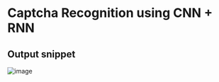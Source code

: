 # Captcha Recognition using CNN + RNN


















## Output snippet

![image](https://github.com/user-attachments/assets/64884dee-9adf-4460-bb97-21ef80c31dc7)

